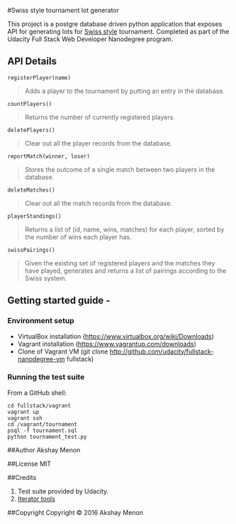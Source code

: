 #Swiss style tournament lot generator

This project is a postgre database driven python application that exposes API for generating lots for [Swiss style](https://en.wikipedia.org/wiki/Swiss-system_tournament) tournament.
Completed as part of the Udacity Full Stack Web Developer Nanodegree program.

## API Details

`registerPlayer(name)`
> Adds a player to the tournament by putting an entry in the database.

`countPlayers()`
> Returns the number of currently registered players.

`deletePlayers()`
> Clear out all the player records from the database.

`reportMatch(winner, loser)`
> Stores the outcome of a single match between two players in the database.

`deleteMatches()`
> Clear out all the match records from the database.

`playerStandings()`
> Returns a list of (id, name, wins, matches) for each player, sorted by the number of wins each player has.

`swissPairings()`
> Given the existing set of registered players and the matches they have played, generates and returns a list of pairings according to the Swiss system.

## Getting started guide -

### Environment setup

- VirtualBox installation (https://www.virtualbox.org/wiki/Downloads)
- Vagrant installation (https://www.vagrantup.com/downloads)
- Clone of Vagrant VM (git clone http://github.com/udacity/fullstack-nanodegree-vm fullstack)


### Running the test suite

From a GitHub shell:
```
cd fullstack/vagrant
vagrant up
vagrant ssh
cd /vagrant/tournament
psql -f tournament.sql
python tournament_test.py
```

##Author
Akshay Menon

##License
MIT

##Credits
1. Test suite provided by Udacity.
2. [Iterator tools](http://stackoverflow.com/questions/434287/what-is-the-most-pythonic-way-to-iterate-over-a-list-in-chunks)

##Copyright
Copyright &copy; 2016 Akshay Menon